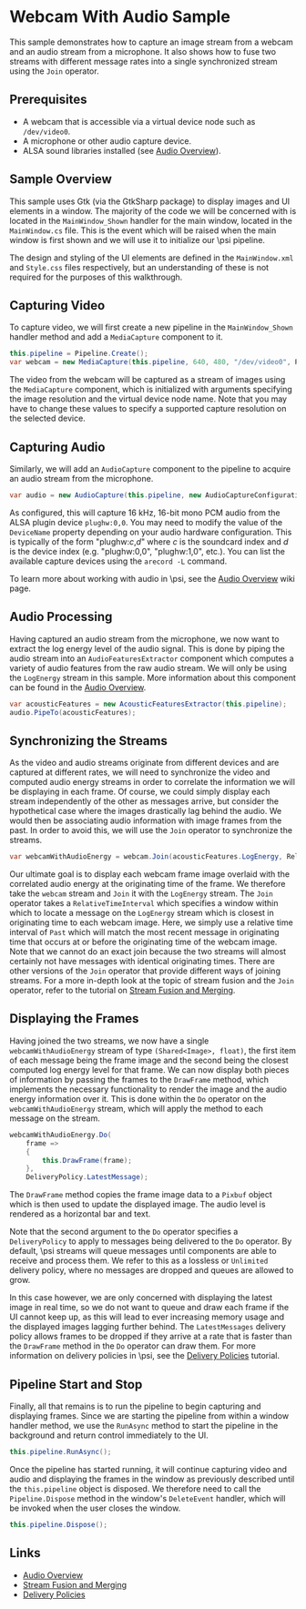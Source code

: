 # Webcam With Audio Sample

This sample demonstrates how to capture an image stream from a webcam and an audio stream from a microphone. It also shows how to fuse two streams with different message rates into a single synchronized stream using the `Join` operator.

## Prerequisites

* A webcam that is accessible via a virtual device node such as `/dev/video0`.
* A microphone or other audio capture device.
* ALSA sound libraries installed (see [Audio Overview](https://github.com/microsoft/psi/wiki/Audio-Overview#troubleshooting-audio-on-linux)).

## Sample Overview

This sample uses Gtk (via the GtkSharp package) to display images and UI elements in a window. The majority of the code we will be concerned with is located in the `MainWindow_Shown` handler for the main window, located in the `MainWindow.cs` file. This is the event which will be raised when the main window is first shown and we will use it to initialize our \psi pipeline.

The design and styling of the UI elements are defined in the `MainWindow.xml` and `Style.css` files respectively, but an understanding of these is not required for the purposes of this walkthrough.

## Capturing Video

To capture video, we will first create a new pipeline in the `MainWindow_Shown` handler method and add a `MediaCapture` component to it.

```csharp
this.pipeline = Pipeline.Create();
var webcam = new MediaCapture(this.pipeline, 640, 480, "/dev/video0", PixelFormatId.YUYV);
```

The video from the webcam will be captured as a stream of images using the `MediaCapture` component, which is initialized with arguments specifying the image resolution and the virtual device node name. Note that you may have to change these values to specify a supported capture resolution on the selected device.

## Capturing Audio

Similarly, we will add an `AudioCapture` component to the pipeline to acquire an audio stream from the microphone.

```csharp
var audio = new AudioCapture(this.pipeline, new AudioCaptureConfiguration { DeviceName = "plughw:0,0", Format = WaveFormat.Create16kHz1Channel16BitPcm() });
```

As configured, this will capture 16 kHz, 16-bit mono PCM audio from the ALSA plugin device `plughw:0,0`. You may need to modify the value of the `DeviceName` property depending on your audio hardware configuration. This is typically of the form "plughw:_c_,_d_" where _c_ is the soundcard index and _d_ is the device index (e.g. "plughw:0,0", "plughw:1,0", etc.). You can list the available capture devices using the `arecord -L` command.

To learn more about working with audio in \psi, see the [Audio Overview](https://github.com/microsoft/psi/wiki/Audio-Overview) wiki page.

## Audio Processing

Having captured an audio stream from the microphone, we now want to extract the log energy level of the audio signal. This is done by piping the audio stream into an `AudioFeaturesExtractor` component which computes a variety of audio features from the raw audio stream. We will only be using the `LogEnergy` stream in this sample. More information about this component can be found in the [Audio Overview](https://github.com/microsoft/psi/wiki/Audio-Overview#acoustic-feature-operators).

```csharp
var acousticFeatures = new AcousticFeaturesExtractor(this.pipeline);
audio.PipeTo(acousticFeatures);
```

## Synchronizing the Streams

As the video and audio streams originate from different devices and are captured at different rates, we will need to synchronize the video and computed audio energy streams in order to correlate the information we will be displaying in each frame. Of course, we could simply display each stream independently of the other as messages arrive, but consider the hypothetical case where the images drastically lag behind the audio. We would then be associating audio information with image frames from the past. In order to avoid this, we will use the `Join` operator to synchronize the streams.

```csharp
var webcamWithAudioEnergy = webcam.Join(acousticFeatures.LogEnergy, RelativeTimeInterval.Past());
```

Our ultimate goal is to display each webcam frame image overlaid with the correlated audio energy at the originating time of the frame. We therefore take the `webcam` stream and `Join` it with the `LogEnergy` stream. The `Join` operator takes a `RelativeTimeInterval` which specifies a window within which to locate a message on the `LogEnergy` stream which is closest in originating time to each webcam image. Here, we simply use a relative time interval of `Past` which will match the most recent message in originating time that occurs at or before the originating time of the webcam image. Note that we cannot do an exact join because the two streams will almost certainly not have messages with identical originating times. There are other versions of the `Join` operator that provide different ways of joining streams. For a more in-depth look at the topic of stream fusion and the `Join` operator, refer to the tutorial on [Stream Fusion and Merging](https://github.com/microsoft/psi/wiki/Stream-Fusion-and-Merging).

## Displaying the Frames

Having joined the two streams, we now have a single `webcamWithAudioEnergy` stream of type `(Shared<Image>, float)`, the first item of each message being the frame image and the second being the closest computed log energy level for that frame. We can now display both pieces of information by passing the frames to the `DrawFrame` method, which implements the necessary functionality to render the image and the audio energy information over it. This is done within the `Do` operator on the `webcamWithAudioEnergy` stream, which will apply the method to each message on the stream.

```csharp
webcamWithAudioEnergy.Do(
    frame =>
    {
        this.DrawFrame(frame);
    },
    DeliveryPolicy.LatestMessage);
```

The `DrawFrame` method copies the frame image data to a `Pixbuf` object which is then used to update the displayed image. The audio level is rendered as a horizontal bar and text.

Note that the second argument to the `Do` operator specifies a `DeliveryPolicy` to apply to messages being delivered to the `Do` operator. By default, \psi streams will queue messages until components are able to receive and process them. We refer to this as a lossless or `Unlimited` delivery policy, where no messages are dropped and queues are allowed to grow.

In this case however, we are only concerned with displaying the latest image in real time, so we do not want to queue and draw each frame if the UI cannot keep up, as this will lead to ever increasing memory usage and the displayed images lagging further behind. The `LatestMessages` delivery policy allows frames to be dropped if they arrive at a rate that is faster than the `DrawFrame` method in the `Do` operator can draw them. For more information on delivery policies in \psi, see the [Delivery Policies](https://github.com/microsoft/psi/wiki/Delivery-Policies) tutorial.

## Pipeline Start and Stop

Finally, all that remains is to run the pipeline to begin capturing and displaying frames. Since we are starting the pipeline from within a window handler method, we use the `RunAsync` method to start the pipeline in the background and return control immediately to the UI.

```csharp
this.pipeline.RunAsync();
```

Once the pipeline has started running, it will continue capturing video and audio and displaying the frames in the window as previously described until the `this.pipeline` object is disposed. We therefore need to call the `Pipeline.Dispose` method in the window's `DeleteEvent` handler, which will be invoked when the user closes the window.

```csharp
this.pipeline.Dispose();
```

## Links
* [Audio Overview](https://github.com/microsoft/psi/wiki/Audio-Overview)
* [Stream Fusion and Merging](https://github.com/microsoft/psi/wiki/Stream-Fusion-and-Merging)
* [Delivery Policies](https://github.com/microsoft/psi/wiki/Delivery-Policies)